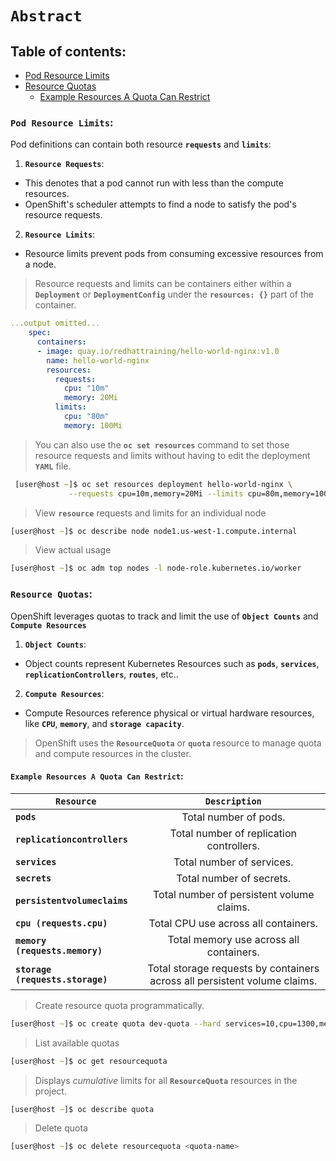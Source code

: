 # **`Abstract`**

## **Table of contents**:
  - [Pod Resource Limits](#pod-resource-limits)
  - [Resource Quotas](#resource-quotas)
    - [Example Resources A Quota Can Restrict](#example-resources-a-quota-can-restrict)

### **`Pod Resource Limits`**:

Pod definitions can contain both resource **`requests`** and **`limits`**:
1. **`Resource Requests`**:
  - This denotes that a pod cannot run with less than the compute resources. 
  - OpenShift's scheduler attempts to find a node to satisfy the pod's resource requests.

2. **`Resource Limits`**:
  -  Resource limits prevent pods from consuming excessive resources from a node.

> Resource requests and limits can be containers either within a **`Deployment`** or **`DeploymentConfig`** under the **`resources: {}`** part of the container.

```yaml 
...output omitted...
    spec:
      containers:
      - image: quay.io/redhattraining/hello-world-nginx:v1.0
        name: hello-world-nginx
        resources:
          requests:
            cpu: "10m"
            memory: 20Mi
          limits:
            cpu: "80m"
            memory: 100Mi
```
> You can also use the **`oc set resources`** command to set those resource requests and limits without having to edit the deployment **`YAML`** file.

```zsh
 [user@host ~]$ oc set resources deployment hello-world-nginx \
             --requests cpu=10m,memory=20Mi --limits cpu=80m,memory=100Mi
```

> View **`resource`** requests and limits for an individual node

```zsh
[user@host ~]$ oc describe node node1.us-west-1.compute.internal
```

> View actual usage

```zsh
[user@host ~]$ oc adm top nodes -l node-role.kubernetes.io/worker
```

### **`Resource Quotas`**:

OpenShift leverages quotas to track and limit the use of **`Object Counts`** and **`Compute Resources`**
1. **`Object Counts`**:
  - Object counts represent Kubernetes Resources such as **`pods`**, **`services`**, **`replicationControllers`**, **`routes`**, etc..

2. **`Compute Resources`**:
  - Compute Resources reference physical or virtual hardware resources, like **`CPU`**, **`memory`**, and **`storage capacity`**.

> OpenShift uses the **`ResourceQuota`** or **`quota`** resource to manage quota and compute resources in the cluster.


#### **`Example Resources A Quota Can Restrict`:**

|         **`Resource`**           |     **`Description`**                                           | 
|----------------------------------|:---------------------------------------------------------------:|  
| **`pods`**                       | Total number of pods.                                           | 
| **`replicationcontrollers`**     | Total number of replication controllers.                        |   
| **`services`**                   | Total number of services.                                       |
| **`secrets`**                    | Total number of secrets.                                        |
| **`persistentvolumeclaims`**     | Total number of persistent volume claims.                       | 
| **`cpu (requests.cpu)`**         | Total CPU use across all containers.                            | 
| **`memory (requests.memory)`**   | Total memory use across all containers.                         |   
| **`storage (requests.storage)`** | Total storage requests by containers across all persistent volume claims.   |


> Create resource quota programmatically.

```zsh
[user@host ~]$ oc create quota dev-quota --hard services=10,cpu=1300,memory=1.5Gi
```

> List available quotas 

```zsh
[user@host ~]$ oc get resourcequota
```

> Displays *cumulative* limits for all **`ResourceQuota`** resources in the project.

```zsh
[user@host ~]$ oc describe quota
```

> Delete quota

```zsh
[user@host ~]$ oc delete resourcequota <quota-name>
```








